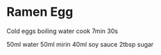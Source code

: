 # Ramen Egg

Cold eggs
boiling water
cook 7min 30s

50ml water
50ml mirin
40ml soy sauce
2tbsp sugar
